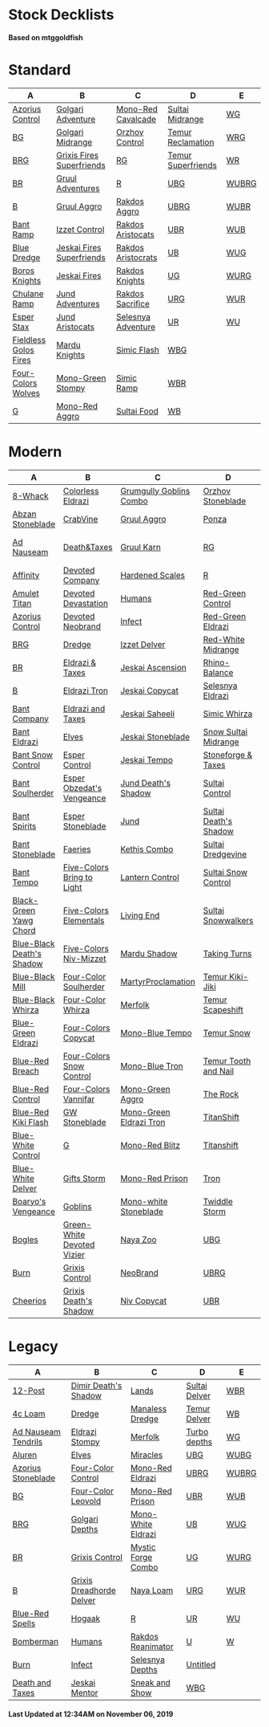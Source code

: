 # Stock Decklists
#### Based on mtggoldfish


# Standard

|                                      A                                       |                                          B                                           |                                   C                                    |                                   D                                    |                      E                       |
|------------------------------------------------------------------------------|--------------------------------------------------------------------------------------|------------------------------------------------------------------------|------------------------------------------------------------------------|----------------------------------------------|
|[Azorius Control](./mtggoldfish/Standard/decks/Azorius_Control.md)            |[Golgari Adventure](./mtggoldfish/Standard/decks/Golgari_Adventure.md)                |[Mono-Red Cavalcade](./mtggoldfish/Standard/decks/Mono-Red_Cavalcade.md)|[Sultai Midrange](./mtggoldfish/Standard/decks/Sultai_Midrange.md)      |[WG](./mtggoldfish/Standard/decks/WG.md)      |
|[BG](./mtggoldfish/Standard/decks/BG.md)                                      |[Golgari Midrange](./mtggoldfish/Standard/decks/Golgari_Midrange.md)                  |[Orzhov Control](./mtggoldfish/Standard/decks/Orzhov_Control.md)        |[Temur Reclamation](./mtggoldfish/Standard/decks/Temur_Reclamation.md)  |[WRG](./mtggoldfish/Standard/decks/WRG.md)    |
|[BRG](./mtggoldfish/Standard/decks/BRG.md)                                    |[Grixis Fires Superfriends](./mtggoldfish/Standard/decks/Grixis_Fires_Superfriends.md)|[RG](./mtggoldfish/Standard/decks/RG.md)                                |[Temur Superfriends](./mtggoldfish/Standard/decks/Temur_Superfriends.md)|[WR](./mtggoldfish/Standard/decks/WR.md)      |
|[BR](./mtggoldfish/Standard/decks/BR.md)                                      |[Gruul Adventures](./mtggoldfish/Standard/decks/Gruul_Adventures.md)                  |[R](./mtggoldfish/Standard/decks/R.md)                                  |[UBG](./mtggoldfish/Standard/decks/UBG.md)                              |[WUBRG](./mtggoldfish/Standard/decks/WUBRG.md)|
|[B](./mtggoldfish/Standard/decks/B.md)                                        |[Gruul Aggro](./mtggoldfish/Standard/decks/Gruul_Aggro.md)                            |[Rakdos Aggro](./mtggoldfish/Standard/decks/Rakdos_Aggro.md)            |[UBRG](./mtggoldfish/Standard/decks/UBRG.md)                            |[WUBR](./mtggoldfish/Standard/decks/WUBR.md)  |
|[Bant Ramp](./mtggoldfish/Standard/decks/Bant_Ramp.md)                        |[Izzet Control](./mtggoldfish/Standard/decks/Izzet_Control.md)                        |[Rakdos Aristocats](./mtggoldfish/Standard/decks/Rakdos_Aristocats.md)  |[UBR](./mtggoldfish/Standard/decks/UBR.md)                              |[WUB](./mtggoldfish/Standard/decks/WUB.md)    |
|[Blue Dredge](./mtggoldfish/Standard/decks/Blue_Dredge.md)                    |[Jeskai Fires Superfriends](./mtggoldfish/Standard/decks/Jeskai_Fires_Superfriends.md)|[Rakdos Aristocrats](./mtggoldfish/Standard/decks/Rakdos_Aristocrats.md)|[UB](./mtggoldfish/Standard/decks/UB.md)                                |[WUG](./mtggoldfish/Standard/decks/WUG.md)    |
|[Boros Knights](./mtggoldfish/Standard/decks/Boros_Knights.md)                |[Jeskai Fires](./mtggoldfish/Standard/decks/Jeskai_Fires.md)                          |[Rakdos Knights](./mtggoldfish/Standard/decks/Rakdos_Knights.md)        |[UG](./mtggoldfish/Standard/decks/UG.md)                                |[WURG](./mtggoldfish/Standard/decks/WURG.md)  |
|[Chulane Ramp](./mtggoldfish/Standard/decks/Chulane_Ramp.md)                  |[Jund Adventures](./mtggoldfish/Standard/decks/Jund_Adventures.md)                    |[Rakdos Sacrifice](./mtggoldfish/Standard/decks/Rakdos_Sacrifice.md)    |[URG](./mtggoldfish/Standard/decks/URG.md)                              |[WUR](./mtggoldfish/Standard/decks/WUR.md)    |
|[Esper Stax](./mtggoldfish/Standard/decks/Esper_Stax.md)                      |[Jund Aristocats](./mtggoldfish/Standard/decks/Jund_Aristocats.md)                    |[Selesnya Adventure](./mtggoldfish/Standard/decks/Selesnya_Adventure.md)|[UR](./mtggoldfish/Standard/decks/UR.md)                                |[WU](./mtggoldfish/Standard/decks/WU.md)      |
|[Fieldless Golos Fires](./mtggoldfish/Standard/decks/Fieldless_Golos_Fires.md)|[Mardu Knights](./mtggoldfish/Standard/decks/Mardu_Knights.md)                        |[Simic Flash](./mtggoldfish/Standard/decks/Simic_Flash.md)              |[WBG](./mtggoldfish/Standard/decks/WBG.md)                              |                                              |
|[Four-Colors Wolves](./mtggoldfish/Standard/decks/Four-Colors_Wolves.md)      |[Mono-Green Stompy](./mtggoldfish/Standard/decks/Mono-Green_Stompy.md)                |[Simic Ramp](./mtggoldfish/Standard/decks/Simic_Ramp.md)                |[WBR](./mtggoldfish/Standard/decks/WBR.md)                              |                                              |
|[G](./mtggoldfish/Standard/decks/G.md)                                        |[Mono-Red Aggro](./mtggoldfish/Standard/decks/Mono-Red_Aggro.md)                      |[Sultai Food](./mtggoldfish/Standard/decks/Sultai_Food.md)              |[WB](./mtggoldfish/Standard/decks/WB.md)                                |                                              |


# Modern

|                                         A                                          |                                          B                                           |                                       C                                        |                                     D                                      |                                 E                                  |
|------------------------------------------------------------------------------------|--------------------------------------------------------------------------------------|--------------------------------------------------------------------------------|----------------------------------------------------------------------------|--------------------------------------------------------------------|
|[8-Whack](./mtggoldfish/Modern/decks/8-Whack.md)                                    |[Colorless Eldrazi](./mtggoldfish/Modern/decks/Colorless_Eldrazi.md)                  |[Grumgully Goblins Combo](./mtggoldfish/Modern/decks/Grumgully_Goblins_Combo.md)|[Orzhov Stoneblade](./mtggoldfish/Modern/decks/Orzhov_Stoneblade.md)        |[UB](./mtggoldfish/Modern/decks/UB.md)                              |
|[Abzan Stoneblade](./mtggoldfish/Modern/decks/Abzan_Stoneblade.md)                  |[CrabVine](./mtggoldfish/Modern/decks/CrabVine.md)                                    |[Gruul Aggro](./mtggoldfish/Modern/decks/Gruul_Aggro.md)                        |[Ponza](./mtggoldfish/Modern/decks/Ponza.md)                                |[UG](./mtggoldfish/Modern/decks/UG.md)                              |
|[Ad Nauseam](./mtggoldfish/Modern/decks/Ad_Nauseam.md)                              |[Death&amp;Taxes](./mtggoldfish/Modern/decks/Death&amp;Taxes.md)                      |[Gruul Karn](./mtggoldfish/Modern/decks/Gruul_Karn.md)                          |[RG](./mtggoldfish/Modern/decks/RG.md)                                      |[UR Emrakul Breach](./mtggoldfish/Modern/decks/UR_Emrakul_Breach.md)|
|[Affinity](./mtggoldfish/Modern/decks/Affinity.md)                                  |[Devoted Company](./mtggoldfish/Modern/decks/Devoted_Company.md)                      |[Hardened Scales](./mtggoldfish/Modern/decks/Hardened_Scales.md)                |[R](./mtggoldfish/Modern/decks/R.md)                                        |[URG](./mtggoldfish/Modern/decks/URG.md)                            |
|[Amulet Titan](./mtggoldfish/Modern/decks/Amulet_Titan.md)                          |[Devoted Devastation](./mtggoldfish/Modern/decks/Devoted_Devastation.md)              |[Humans](./mtggoldfish/Modern/decks/Humans.md)                                  |[Red-Green Control](./mtggoldfish/Modern/decks/Red-Green_Control.md)        |[UR](./mtggoldfish/Modern/decks/UR.md)                              |
|[Azorius Control](./mtggoldfish/Modern/decks/Azorius_Control.md)                    |[Devoted Neobrand](./mtggoldfish/Modern/decks/Devoted_Neobrand.md)                    |[Infect](./mtggoldfish/Modern/decks/Infect.md)                                  |[Red-Green Eldrazi](./mtggoldfish/Modern/decks/Red-Green_Eldrazi.md)        |[U](./mtggoldfish/Modern/decks/U.md)                                |
|[BRG](./mtggoldfish/Modern/decks/BRG.md)                                            |[Dredge](./mtggoldfish/Modern/decks/Dredge.md)                                        |[Izzet Delver](./mtggoldfish/Modern/decks/Izzet_Delver.md)                      |[Red-White Midrange](./mtggoldfish/Modern/decks/Red-White_Midrange.md)      |[Urza Outcome](./mtggoldfish/Modern/decks/Urza_Outcome.md)          |
|[BR](./mtggoldfish/Modern/decks/BR.md)                                              |[Eldrazi & Taxes](./mtggoldfish/Modern/decks/Eldrazi_&_Taxes.md)                      |[Jeskai Ascension](./mtggoldfish/Modern/decks/Jeskai_Ascension.md)              |[Rhino-Balance](./mtggoldfish/Modern/decks/Rhino-Balance.md)                |[WB Eldrazi](./mtggoldfish/Modern/decks/WB_Eldrazi.md)              |
|[B](./mtggoldfish/Modern/decks/B.md)                                                |[Eldrazi Tron](./mtggoldfish/Modern/decks/Eldrazi_Tron.md)                            |[Jeskai Copycat](./mtggoldfish/Modern/decks/Jeskai_Copycat.md)                  |[Selesnya Eldrazi](./mtggoldfish/Modern/decks/Selesnya_Eldrazi.md)          |[WB Pox](./mtggoldfish/Modern/decks/WB_Pox.md)                      |
|[Bant Company](./mtggoldfish/Modern/decks/Bant_Company.md)                          |[Eldrazi and Taxes](./mtggoldfish/Modern/decks/Eldrazi_and_Taxes.md)                  |[Jeskai Saheeli](./mtggoldfish/Modern/decks/Jeskai_Saheeli.md)                  |[Simic Whirza](./mtggoldfish/Modern/decks/Simic_Whirza.md)                  |[WBG](./mtggoldfish/Modern/decks/WBG.md)                            |
|[Bant Eldrazi](./mtggoldfish/Modern/decks/Bant_Eldrazi.md)                          |[Elves](./mtggoldfish/Modern/decks/Elves.md)                                          |[Jeskai Stoneblade](./mtggoldfish/Modern/decks/Jeskai_Stoneblade.md)            |[Snow Sultai Midrange](./mtggoldfish/Modern/decks/Snow_Sultai_Midrange.md)  |[WBRG](./mtggoldfish/Modern/decks/WBRG.md)                          |
|[Bant Snow Control](./mtggoldfish/Modern/decks/Bant_Snow_Control.md)                |[Esper Control](./mtggoldfish/Modern/decks/Esper_Control.md)                          |[Jeskai Tempo](./mtggoldfish/Modern/decks/Jeskai_Tempo.md)                      |[Stoneforge & Taxes](./mtggoldfish/Modern/decks/Stoneforge_&_Taxes.md)      |[WBR](./mtggoldfish/Modern/decks/WBR.md)                            |
|[Bant Soulherder](./mtggoldfish/Modern/decks/Bant_Soulherder.md)                    |[Esper Obzedat's Vengeance](./mtggoldfish/Modern/decks/Esper_Obzedat's_Vengeance.md)  |[Jund Death's Shadow](./mtggoldfish/Modern/decks/Jund_Death's_Shadow.md)        |[Sultai Control](./mtggoldfish/Modern/decks/Sultai_Control.md)              |[WB](./mtggoldfish/Modern/decks/WB.md)                              |
|[Bant Spirits](./mtggoldfish/Modern/decks/Bant_Spirits.md)                          |[Esper Stoneblade](./mtggoldfish/Modern/decks/Esper_Stoneblade.md)                    |[Jund](./mtggoldfish/Modern/decks/Jund.md)                                      |[Sultai Death's Shadow](./mtggoldfish/Modern/decks/Sultai_Death's_Shadow.md)|[WG](./mtggoldfish/Modern/decks/WG.md)                              |
|[Bant Stoneblade](./mtggoldfish/Modern/decks/Bant_Stoneblade.md)                    |[Faeries](./mtggoldfish/Modern/decks/Faeries.md)                                      |[Kethis Combo](./mtggoldfish/Modern/decks/Kethis_Combo.md)                      |[Sultai Dredgevine](./mtggoldfish/Modern/decks/Sultai_Dredgevine.md)        |[WRG](./mtggoldfish/Modern/decks/WRG.md)                            |
|[Bant Tempo](./mtggoldfish/Modern/decks/Bant_Tempo.md)                              |[Five-Colors Bring to Light](./mtggoldfish/Modern/decks/Five-Colors_Bring_to_Light.md)|[Lantern Control](./mtggoldfish/Modern/decks/Lantern_Control.md)                |[Sultai Snow Control](./mtggoldfish/Modern/decks/Sultai_Snow_Control.md)    |[WR](./mtggoldfish/Modern/decks/WR.md)                              |
|[Black-Green Yawg Chord](./mtggoldfish/Modern/decks/Black-Green_Yawg_Chord.md)      |[Five-Colors Elementals](./mtggoldfish/Modern/decks/Five-Colors_Elementals.md)        |[Living End](./mtggoldfish/Modern/decks/Living_End.md)                          |[Sultai Snowwalkers](./mtggoldfish/Modern/decks/Sultai_Snowwalkers.md)      |[WU Spirits](./mtggoldfish/Modern/decks/WU_Spirits.md)              |
|[Blue-Black Death's Shadow](./mtggoldfish/Modern/decks/Blue-Black_Death's_Shadow.md)|[Five-Colors Niv-Mizzet](./mtggoldfish/Modern/decks/Five-Colors_Niv-Mizzet.md)        |[Mardu Shadow](./mtggoldfish/Modern/decks/Mardu_Shadow.md)                      |[Taking Turns](./mtggoldfish/Modern/decks/Taking_Turns.md)                  |[WUBG](./mtggoldfish/Modern/decks/WUBG.md)                          |
|[Blue-Black Mill](./mtggoldfish/Modern/decks/Blue-Black_Mill.md)                    |[Four-Color Soulherder](./mtggoldfish/Modern/decks/Four-Color_Soulherder.md)          |[MartyrProclamation](./mtggoldfish/Modern/decks/MartyrProclamation.md)          |[Temur Kiki-Jiki](./mtggoldfish/Modern/decks/Temur_Kiki-Jiki.md)            |[WUBRG](./mtggoldfish/Modern/decks/WUBRG.md)                        |
|[Blue-Black Whirza](./mtggoldfish/Modern/decks/Blue-Black_Whirza.md)                |[Four-Color Whirza](./mtggoldfish/Modern/decks/Four-Color_Whirza.md)                  |[Merfolk](./mtggoldfish/Modern/decks/Merfolk.md)                                |[Temur Scapeshift](./mtggoldfish/Modern/decks/Temur_Scapeshift.md)          |[WUB](./mtggoldfish/Modern/decks/WUB.md)                            |
|[Blue-Green Eldrazi](./mtggoldfish/Modern/decks/Blue-Green_Eldrazi.md)              |[Four-Colors Copycat](./mtggoldfish/Modern/decks/Four-Colors_Copycat.md)              |[Mono-Blue Tempo](./mtggoldfish/Modern/decks/Mono-Blue_Tempo.md)                |[Temur Snow](./mtggoldfish/Modern/decks/Temur_Snow.md)                      |[WUG](./mtggoldfish/Modern/decks/WUG.md)                            |
|[Blue-Red Breach](./mtggoldfish/Modern/decks/Blue-Red_Breach.md)                    |[Four-Colors Snow Control](./mtggoldfish/Modern/decks/Four-Colors_Snow_Control.md)    |[Mono-Blue Tron](./mtggoldfish/Modern/decks/Mono-Blue_Tron.md)                  |[Temur Tooth and Nail](./mtggoldfish/Modern/decks/Temur_Tooth_and_Nail.md)  |[WURG](./mtggoldfish/Modern/decks/WURG.md)                          |
|[Blue-Red Control](./mtggoldfish/Modern/decks/Blue-Red_Control.md)                  |[Four-Colors Vannifar](./mtggoldfish/Modern/decks/Four-Colors_Vannifar.md)            |[Mono-Green Aggro](./mtggoldfish/Modern/decks/Mono-Green_Aggro.md)              |[The Rock](./mtggoldfish/Modern/decks/The_Rock.md)                          |[WU](./mtggoldfish/Modern/decks/WU.md)                              |
|[Blue-Red Kiki Flash](./mtggoldfish/Modern/decks/Blue-Red_Kiki_Flash.md)            |[GW Stoneblade](./mtggoldfish/Modern/decks/GW_Stoneblade.md)                          |[Mono-Green Eldrazi Tron](./mtggoldfish/Modern/decks/Mono-Green_Eldrazi_Tron.md)|[TitanShift](./mtggoldfish/Modern/decks/TitanShift.md)                      |[Whirza Emry](./mtggoldfish/Modern/decks/Whirza_Emry.md)            |
|[Blue-White Control](./mtggoldfish/Modern/decks/Blue-White_Control.md)              |[G](./mtggoldfish/Modern/decks/G.md)                                                  |[Mono-Red Blitz](./mtggoldfish/Modern/decks/Mono-Red_Blitz.md)                  |[Titanshift](./mtggoldfish/Modern/decks/Titanshift.md)                      |[Whirza Prison](./mtggoldfish/Modern/decks/Whirza_Prison.md)        |
|[Blue-White Delver](./mtggoldfish/Modern/decks/Blue-White_Delver.md)                |[Gifts Storm](./mtggoldfish/Modern/decks/Gifts_Storm.md)                              |[Mono-Red Prison](./mtggoldfish/Modern/decks/Mono-Red_Prison.md)                |[Tron](./mtggoldfish/Modern/decks/Tron.md)                                  |[Whirza](./mtggoldfish/Modern/decks/Whirza.md)                      |
|[Boaryo's Vengeance](./mtggoldfish/Modern/decks/Boaryo's_Vengeance.md)              |[Goblins](./mtggoldfish/Modern/decks/Goblins.md)                                      |[Mono-white Stoneblade](./mtggoldfish/Modern/decks/Mono-white_Stoneblade.md)    |[Twiddle Storm](./mtggoldfish/Modern/decks/Twiddle_Storm.md)                |[Zoo](./mtggoldfish/Modern/decks/Zoo.md)                            |
|[Bogles](./mtggoldfish/Modern/decks/Bogles.md)                                      |[Green-White Devoted Vizier](./mtggoldfish/Modern/decks/Green-White_Devoted_Vizier.md)|[Naya Zoo](./mtggoldfish/Modern/decks/Naya_Zoo.md)                              |[UBG](./mtggoldfish/Modern/decks/UBG.md)                                    |                                                                    |
|[Burn](./mtggoldfish/Modern/decks/Burn.md)                                          |[Grixis Control](./mtggoldfish/Modern/decks/Grixis_Control.md)                        |[NeoBrand](./mtggoldfish/Modern/decks/NeoBrand.md)                              |[UBRG](./mtggoldfish/Modern/decks/UBRG.md)                                  |                                                                    |
|[Cheerios](./mtggoldfish/Modern/decks/Cheerios.md)                                  |[Grixis Death's Shadow](./mtggoldfish/Modern/decks/Grixis_Death's_Shadow.md)          |[Niv Copycat](./mtggoldfish/Modern/decks/Niv_Copycat.md)                        |[UBR](./mtggoldfish/Modern/decks/UBR.md)                                    |                                                                    |


# Legacy

|                                   A                                    |                                        B                                         |                                  C                                   |                             D                              |                     E                      |
|------------------------------------------------------------------------|----------------------------------------------------------------------------------|----------------------------------------------------------------------|------------------------------------------------------------|--------------------------------------------|
|[12-Post](./mtggoldfish/Legacy/decks/12-Post.md)                        |[Dimir Death's Shadow](./mtggoldfish/Legacy/decks/Dimir_Death's_Shadow.md)        |[Lands](./mtggoldfish/Legacy/decks/Lands.md)                          |[Sultai Delver](./mtggoldfish/Legacy/decks/Sultai_Delver.md)|[WBR](./mtggoldfish/Legacy/decks/WBR.md)    |
|[4c Loam](./mtggoldfish/Legacy/decks/4c_Loam.md)                        |[Dredge](./mtggoldfish/Legacy/decks/Dredge.md)                                    |[Manaless Dredge](./mtggoldfish/Legacy/decks/Manaless_Dredge.md)      |[Temur Delver](./mtggoldfish/Legacy/decks/Temur_Delver.md)  |[WB](./mtggoldfish/Legacy/decks/WB.md)      |
|[Ad Nauseam Tendrils](./mtggoldfish/Legacy/decks/Ad_Nauseam_Tendrils.md)|[Eldrazi Stompy](./mtggoldfish/Legacy/decks/Eldrazi_Stompy.md)                    |[Merfolk](./mtggoldfish/Legacy/decks/Merfolk.md)                      |[Turbo depths](./mtggoldfish/Legacy/decks/Turbo_depths.md)  |[WG](./mtggoldfish/Legacy/decks/WG.md)      |
|[Aluren](./mtggoldfish/Legacy/decks/Aluren.md)                          |[Elves](./mtggoldfish/Legacy/decks/Elves.md)                                      |[Miracles](./mtggoldfish/Legacy/decks/Miracles.md)                    |[UBG](./mtggoldfish/Legacy/decks/UBG.md)                    |[WUBG](./mtggoldfish/Legacy/decks/WUBG.md)  |
|[Azorius Stoneblade](./mtggoldfish/Legacy/decks/Azorius_Stoneblade.md)  |[Four-Color Control](./mtggoldfish/Legacy/decks/Four-Color_Control.md)            |[Mono-Red Eldrazi](./mtggoldfish/Legacy/decks/Mono-Red_Eldrazi.md)    |[UBRG](./mtggoldfish/Legacy/decks/UBRG.md)                  |[WUBRG](./mtggoldfish/Legacy/decks/WUBRG.md)|
|[BG](./mtggoldfish/Legacy/decks/BG.md)                                  |[Four-Color Leovold](./mtggoldfish/Legacy/decks/Four-Color_Leovold.md)            |[Mono-Red Prison](./mtggoldfish/Legacy/decks/Mono-Red_Prison.md)      |[UBR](./mtggoldfish/Legacy/decks/UBR.md)                    |[WUB](./mtggoldfish/Legacy/decks/WUB.md)    |
|[BRG](./mtggoldfish/Legacy/decks/BRG.md)                                |[Golgari Depths](./mtggoldfish/Legacy/decks/Golgari_Depths.md)                    |[Mono-White Eldrazi](./mtggoldfish/Legacy/decks/Mono-White_Eldrazi.md)|[UB](./mtggoldfish/Legacy/decks/UB.md)                      |[WUG](./mtggoldfish/Legacy/decks/WUG.md)    |
|[BR](./mtggoldfish/Legacy/decks/BR.md)                                  |[Grixis Control](./mtggoldfish/Legacy/decks/Grixis_Control.md)                    |[Mystic Forge Combo](./mtggoldfish/Legacy/decks/Mystic_Forge_Combo.md)|[UG](./mtggoldfish/Legacy/decks/UG.md)                      |[WURG](./mtggoldfish/Legacy/decks/WURG.md)  |
|[B](./mtggoldfish/Legacy/decks/B.md)                                    |[Grixis Dreadhorde Delver](./mtggoldfish/Legacy/decks/Grixis_Dreadhorde_Delver.md)|[Naya Loam](./mtggoldfish/Legacy/decks/Naya_Loam.md)                  |[URG](./mtggoldfish/Legacy/decks/URG.md)                    |[WUR](./mtggoldfish/Legacy/decks/WUR.md)    |
|[Blue-Red Spells](./mtggoldfish/Legacy/decks/Blue-Red_Spells.md)        |[Hogaak](./mtggoldfish/Legacy/decks/Hogaak.md)                                    |[R](./mtggoldfish/Legacy/decks/R.md)                                  |[UR](./mtggoldfish/Legacy/decks/UR.md)                      |[WU](./mtggoldfish/Legacy/decks/WU.md)      |
|[Bomberman](./mtggoldfish/Legacy/decks/Bomberman.md)                    |[Humans](./mtggoldfish/Legacy/decks/Humans.md)                                    |[Rakdos Reanimator](./mtggoldfish/Legacy/decks/Rakdos_Reanimator.md)  |[U](./mtggoldfish/Legacy/decks/U.md)                        |[W](./mtggoldfish/Legacy/decks/W.md)        |
|[Burn](./mtggoldfish/Legacy/decks/Burn.md)                              |[Infect](./mtggoldfish/Legacy/decks/Infect.md)                                    |[Selesnya Depths](./mtggoldfish/Legacy/decks/Selesnya_Depths.md)      |[Untitled](./mtggoldfish/Legacy/decks/Untitled.md)          |                                            |
|[Death and Taxes](./mtggoldfish/Legacy/decks/Death_and_Taxes.md)        |[Jeskai Mentor](./mtggoldfish/Legacy/decks/Jeskai_Mentor.md)                      |[Sneak and Show](./mtggoldfish/Legacy/decks/Sneak_and_Show.md)        |[WBG](./mtggoldfish/Legacy/decks/WBG.md)                    |                                            |



#### Last Updated at 12:34AM on November 06, 2019